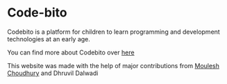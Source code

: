 # Code-bito
Codebito is a platform for children to learn programming and development technologies at an early age.

You can find more about Codebito over [here](https://slides.com/obitodarky/codebito/)

This website was made with the help of major contributions from [Moulesh Choudhury](https://github.com/Moulesh2614) and Dhruvil Dalwadi
